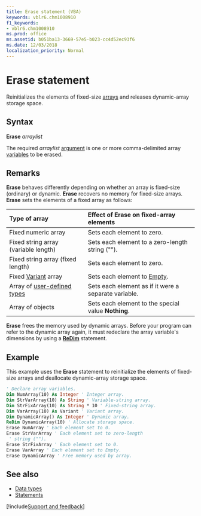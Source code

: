 ```yaml
---
title: Erase statement (VBA)
keywords: vblr6.chm1008910
f1_keywords:
- vblr6.chm1008910
ms.prod: office
ms.assetid: b051ba13-3669-57e5-b023-cc4d52ec93f6
ms.date: 12/03/2018
localization_priority: Normal
---
```



# Erase statement

Reinitializes the elements of fixed-size [arrays](../../Glossary/vbe-glossary.md#array) and releases dynamic-array storage space.

## Syntax

**Erase** _arraylist_

The required _arraylist_ [argument](../../Glossary/vbe-glossary.md#argument) is one or more comma-delimited array [variables](../../Glossary/vbe-glossary.md#variable) to be erased.

## Remarks

**Erase** behaves differently depending on whether an array is fixed-size (ordinary) or dynamic. **Erase** recovers no memory for fixed-size arrays. **Erase** sets the elements of a fixed array as follows:


|Type of array|Effect of Erase on fixed-array elements|
|:-----|:-----|
|Fixed numeric array|Sets each element to zero.|
|Fixed string array (variable length)|Sets each element to a zero-length string ("").|
|Fixed string array (fixed length)|Sets each element to zero.|
|Fixed [Variant](../../Glossary/vbe-glossary.md#variant-data-type) array|Sets each element to [Empty](../../Glossary/vbe-glossary.md#empty).|
|Array of [user-defined types](../../Glossary/vbe-glossary.md#user-defined-type)|Sets each element as if it were a separate variable.|
|Array of objects|Sets each element to the special value **Nothing**.|

**Erase** frees the memory used by dynamic arrays. Before your program can refer to the dynamic array again, it must redeclare the array variable's dimensions by using a **[ReDim](redim-statement.md)** statement.

## Example

This example uses the **Erase** statement to reinitialize the elements of fixed-size arrays and deallocate dynamic-array storage space.


```vb
' Declare array variables. 
Dim NumArray(10) As Integer ' Integer array. 
Dim StrVarArray(10) As String ' Variable-string array. 
Dim StrFixArray(10) As String * 10 ' Fixed-string array. 
Dim VarArray(10) As Variant ' Variant array. 
Dim DynamicArray() As Integer ' Dynamic array. 
ReDim DynamicArray(10) ' Allocate storage space. 
Erase NumArray ' Each element set to 0. 
Erase StrVarArray ' Each element set to zero-length 
 ' string (""). 
Erase StrFixArray ' Each element set to 0. 
Erase VarArray ' Each element set to Empty. 
Erase DynamicArray ' Free memory used by array. 

```


## See also

- [Data types](data-type-summary.md)
- [Statements](../statements.md)

[!include[Support and feedback](~/includes/feedback-boilerplate.md)]
